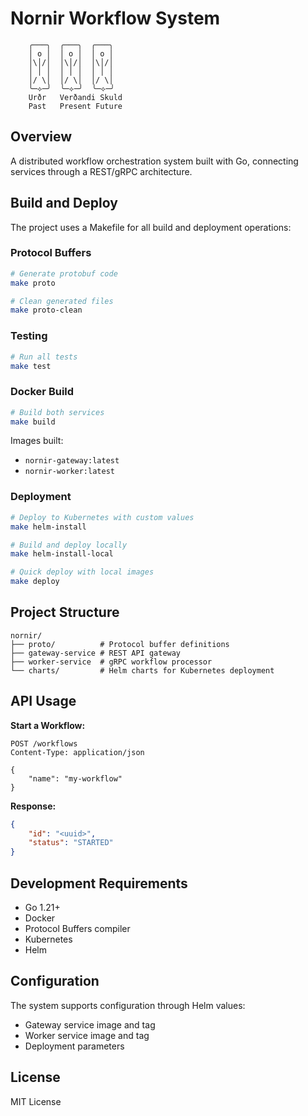 # Nornir Workflow System

```ascii
    ╭───╮  ╭───╮  ╭───╮
    │ o │  │ o │  │ o │
    │\│/│  │\│/│  │\│/│
    │ │ │  │ │ │  │ │ │
    │/ \│  │/ \│  │/ \│
    ╰─⟡─╯  ╰─⟡─╯  ╰─⟡─╯
    Urðr   Verðandi Skuld
    Past   Present Future
```

## Overview

A distributed workflow orchestration system built with Go, connecting services through a REST/gRPC architecture.

## Build and Deploy

The project uses a Makefile for all build and deployment operations:

### Protocol Buffers

```bash
# Generate protobuf code
make proto

# Clean generated files
make proto-clean
```

### Testing

```bash
# Run all tests
make test
```

### Docker Build

```bash
# Build both services
make build
```

Images built:
- `nornir-gateway:latest`
- `nornir-worker:latest`

### Deployment

```bash
# Deploy to Kubernetes with custom values
make helm-install

# Build and deploy locally
make helm-install-local

# Quick deploy with local images
make deploy
```

## Project Structure

```
nornir/
├── proto/          # Protocol buffer definitions
├── gateway-service # REST API gateway
├── worker-service  # gRPC workflow processor
└── charts/         # Helm charts for Kubernetes deployment
```

## API Usage

**Start a Workflow:**
```http
POST /workflows
Content-Type: application/json

{
    "name": "my-workflow"
}
```

**Response:**
```json
{
    "id": "<uuid>",
    "status": "STARTED"
}
```

## Development Requirements

- Go 1.21+
- Docker
- Protocol Buffers compiler
- Kubernetes
- Helm

## Configuration

The system supports configuration through Helm values:
- Gateway service image and tag
- Worker service image and tag
- Deployment parameters

## License

MIT License